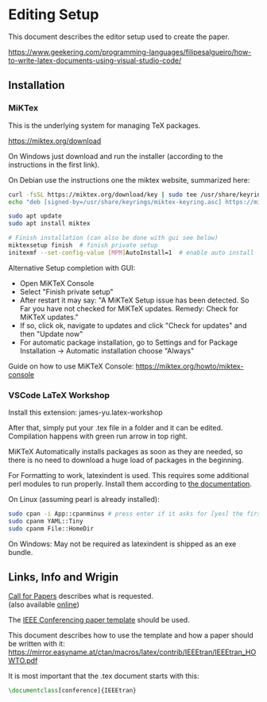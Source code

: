 # Editing Setup

This document describes the editor setup used to create the paper.

https://www.geekering.com/programming-languages/filipesalgueiro/how-to-write-latex-documents-using-visual-studio-code/

## Installation

### MiKTex

This is the underlying system for managing TeX packages.

https://miktex.org/download

On Windows just download and run the installer (according to the instructions in the first link).

On Debian use the instructions one the miktex website, summarized here:

```bash
curl -fsSL https://miktex.org/download/key | sudo tee /usr/share/keyrings/miktex-keyring.asc > /dev/null
echo "deb [signed-by=/usr/share/keyrings/miktex-keyring.asc] https://miktex.org/download/debian bookworm universe" | sudo tee /etc/apt/sources.list.d/miktex.list

sudo apt update
sudo apt install miktex

# Finish installation (can also be done with gui see below)
miktexsetup finish  # finish private setup
initexmf --set-config-value [MPM]AutoInstall=1  # enable auto install
```

Alternative Setup completion with GUI:

- Open MiKTeX Console
- Select "Finish private setup"
- After restart it may say: "A MiKTeX Setup issue has been detected. So Far you have not checked for MiKTeX updates. Remedy: Check for MiKTeX updates."
- If so, click ok, navigate to updates and click "Check for updates" and then "Update now"
- For automatic package installation, go to Settings and for Package Installation -> Automatic installation choose "Always"


Guide on how to use MiKTeX Console: https://miktex.org/howto/miktex-console


### VSCode LaTeX Workshop

Install this extension: james-yu.latex-workshop

After that, simply put your .tex file in a folder and it can be edited. Compilation happens with green run arrow in top right.

MiKTeX Automatically installs packages as soon as they are needed, so there is no need to download a huge load of packages in the beginning.

For Formatting to work, latexindent is used. This requires some additional perl modules to run properly. Install them according to [the documentation](https://latexindentpl.readthedocs.io/en/latest/sec-appendices.html#required-perl-modules).

On Linux (assuming pearl is already installed):

```bash
sudo cpan -i App::cpanminus # press enter if it asks for [yes] the first time
sudo cpanm YAML::Tiny
sudo cpanm File::HomeDir
```

On Windows: May not be required as latexindent is shipped as an exe bundle.

## Links, Info and Wrigin

[Call for Papers](info/2024-Call-for-Papers.pdf) describes what is requested.<br>
(also available [online](https://ecer.pria.at/wp-content/uploads/2024/01/2024-Call-for-Papers.pdf))

The [IEEE Conferencing paper template](https://www.ieee.org/conferences/publishing/templates.html) should be used.

This document describes how to use the template and how a paper should be written with it: https://mirror.easyname.at/ctan/macros/latex/contrib/IEEEtran/IEEEtran_HOWTO.pdf

It is most important that the .tex document starts with this:

```tex
\documentclass[conference]{IEEEtran}
```





